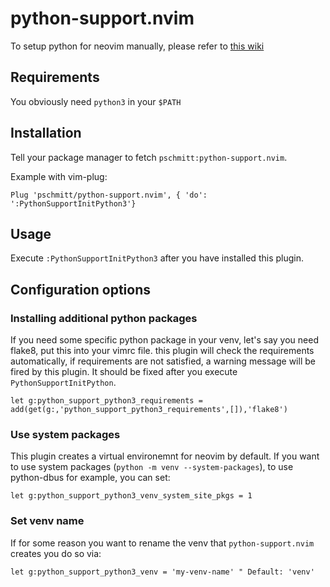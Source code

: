 # python-support.nvim

To setup python for neovim manually, please refer to [this wiki](https://github.com/zchee/deoplete-jedi/wiki/Setting-up-Python-for-Neovim)

## Requirements

You obviously need `python3` in your `$PATH`

## Installation

Tell your package manager to fetch `pschmitt:python-support.nvim`.

Example with vim-plug:

```vim
Plug 'pschmitt/python-support.nvim', { 'do': ':PythonSupportInitPython3'}
```

## Usage

Execute `:PythonSupportInitPython3` after you have installed this plugin.

## Configuration options

### Installing additional python packages

If you need some specific python package in your venv, let's say you need
flake8, put this into your vimrc file. this plugin will check the
requirements automatically, if requirements are not satisfied, a warning
message will be fired by this plugin. It should be fixed after you execute
`PythonSupportInitPython`.

```vim
let g:python_support_python3_requirements = add(get(g:,'python_support_python3_requirements',[]),'flake8')
```

### Use system packages

This plugin creates a virtual environemnt for neovim by default. 
If you want to use system packages (`python -m venv --system-packages`), 
to use python-dbus for example, you can set:

```vim
let g:python_support_python3_venv_system_site_pkgs = 1
```

### Set venv name

If for some reason you want to rename the venv that `python-support.nvim`
creates you do so via:

```vim
let g:python_support_python3_venv = 'my-venv-name' " Default: 'venv'
```
